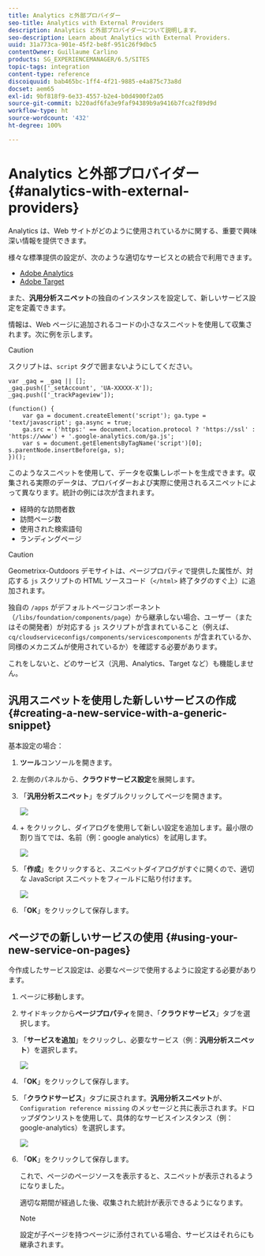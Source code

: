```yaml
---
title: Analytics と外部プロバイダー
seo-title: Analytics with External Providers
description: Analytics と外部プロバイダーについて説明します。
seo-description: Learn about Analytics with External Providers.
uuid: 31a773ca-901e-45f2-be8f-951c26f9dbc5
contentOwner: Guillaume Carlino
products: SG_EXPERIENCEMANAGER/6.5/SITES
topic-tags: integration
content-type: reference
discoiquuid: bab465bc-1ff4-4f21-9885-e4a875c73a8d
docset: aem65
exl-id: 9bf818f9-6e33-4557-b2e4-b0d4900f2a05
source-git-commit: b220adf6fa3e9faf94389b9a9416b7fca2f89d9d
workflow-type: ht
source-wordcount: '432'
ht-degree: 100%

---
```


# Analytics と外部プロバイダー {#analytics-with-external-providers}

Analytics は、Web サイトがどのように使用されているかに関する、重要で興味深い情報を提供できます。

様々な標準提供の設定が、次のような適切なサービスとの統合で利用できます。

* [Adobe Analytics](/help/sites-administering/adobeanalytics.md)
* [Adobe Target](/help/sites-administering/target.md)

また、**汎用分析スニペット**&#x200B;の独自のインスタンスを設定して、新しいサービス設定を定義できます。

情報は、Web ページに追加されるコードの小さなスニペットを使用して収集されます。次に例を示します。

>[!CAUTION]
>
>スクリプトは、`script` タグで囲まないようにしてください。

```
var _gaq = _gaq || [];
_gaq.push(['_setAccount', 'UA-XXXXX-X']);
_gaq.push(['_trackPageview']);

(function() {
    var ga = document.createElement('script'); ga.type = 'text/javascript'; ga.async = true;
    ga.src = ('https:' == document.location.protocol ? 'https://ssl' : 'https://www') + '.google-analytics.com/ga.js';
    var s = document.getElementsByTagName('script')[0]; s.parentNode.insertBefore(ga, s);
})();
```

このようなスニペットを使用して、データを収集しレポートを生成できます。収集される実際のデータは、プロバイダーおよび実際に使用されるスニペットによって異なります。統計の例には次が含まれます。

* 経時的な訪問者数
* 訪問ページ数
* 使用された検索語句
* ランディングページ

>[!CAUTION]
>
>Geometrixx-Outdoors デモサイトは、ページプロパティで提供した属性が、対応する `js` スクリプトの HTML ソースコード（`</html>` 終了タグのすぐ上）に追加されます。
>
>独自の `/apps` がデフォルトページコンポーネント（`/libs/foundation/components/page`）から継承しない場合、ユーザー（またはその開発者）が対応する `js` スクリプトが含まれていること（例えば、`cq/cloudserviceconfigs/components/servicescomponents` が含まれているか、同様のメカニズムが使用されているか）を確認する必要があります。
>
>これをしないと、どのサービス（汎用、Analytics、Target など）も機能しません。

## 汎用スニペットを使用した新しいサービスの作成 {#creating-a-new-service-with-a-generic-snippet}

基本設定の場合：

1. **ツール**&#x200B;コンソールを開きます。
1. 左側のパネルから、**クラウドサービス設定**&#x200B;を展開します。
1. 「**汎用分析スニペット**」をダブルクリックしてページを開きます。

   ![](assets/analytics_genericoverview.png)

1. &#x200B;+ をクリックし、ダイアログを使用して新しい設定を追加します。最小限の割り当てでは、名前（例：google analytics）を試用します。

   ![](assets/analytics_addconfig.png)

1. 「**作成**」をクリックすると、スニペットダイアログがすぐに開くので、適切な JavaScript スニペットをフィールドに貼り付けます。

   ![](assets/analytics_snippet.png)

1. 「**OK**」をクリックして保存します。

## ページでの新しいサービスの使用 {#using-your-new-service-on-pages}

今作成したサービス設定は、必要なページで使用するように設定する必要があります。

1. ページに移動します。
1. サイドキックから&#x200B;**ページプロパティ**&#x200B;を開き、「**クラウドサービス**」タブを選択します。
1. 「**サービスを追加**」をクリックし、必要なサービス（例：**汎用分析スニペット**）を選択します。

   ![](assets/analytics_selectservice.png)

1. 「**OK**」をクリックして保存します。
1. 「**クラウドサービス**」タブに戻されます。**汎用分析スニペット**&#x200B;が、`Configuration reference missing` のメッセージと共に表示されます。ドロップダウンリストを使用して、具体的なサービスインスタンス（例：google-analytics）を選択します。

   ![](assets/analytics_selectspecificservice.png)

1. 「**OK**」をクリックして保存します。

   これで、ページのページソースを表示すると、スニペットが表示されるようになりました。

   適切な期間が経過した後、収集された統計が表示できるようになります。

   >[!NOTE]
   >
   >設定が子ページを持つページに添付されている場合、サービスはそれらにも継承されます。
